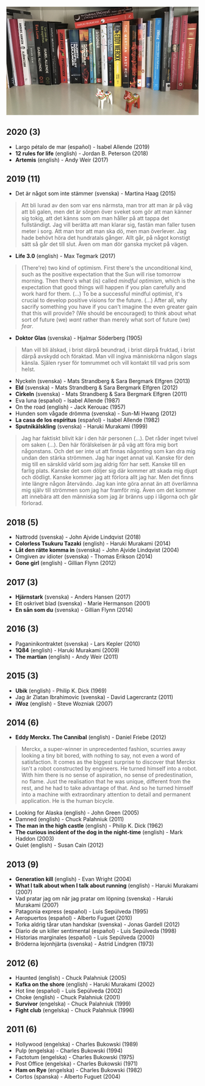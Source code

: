 ![](https://github.com/s-estay/Books/blob/master/books.jpeg)

## 2020 (3)
- Largo pétalo de mar (español) - Isabel Allende (2019)
- **12 rules for life** (english) - Jordan B. Peterson (2018)
- **Artemis** (english) - Andy Weir (2017)

## 2019 (11)
- Det är något som inte stämmer (svenska) - Martina Haag (2015)

> Att bli lurad av den som var ens närmsta, man tror att man är på väg att bli galen, men det är sörgen över sveket som gör att man känner sig tokig, att det känns som om man håller på att tappa det fullständigt. Jag vill berätta att man klarar sig, fastän man faller tusen meter i sorg. Att man tror att man ska dö, men man överlever. Jag hade behövt höra det hundratals gånger. Allt går, på något konstigt sätt så går det till slut. Även om man dör ganska mycket på vägen.

- **Life 3.0** (english) - Max Tegmark (2017)

> (There're) two kind of optimism. First there's the unconditional kind, such as the positive expectation that the Sun will rise tomorrow morning. Then there's what (is) called *mindful optimism*, which is the expectation that good things will happen if you plan carefully and work hard for them. (...) To be a successful mindful optimist, it's crucial to develop positive visions for the future. (...) After all, why sacrify something you have if you can't imagine the even greater gain that this will provide? (We should be encouraged) to think about what sort of future (we) *want* rather than merely what sort of future (we) *fear*.

- **Doktor Glas** (svenska) - Hjalmar Söderberg (1905)

> Man vill bli älskad, i brist därpå beundrad, i brist därpå fruktad, i brist därpå avskydd och föraktad. Man vill ingiva människörna någon slags känsla. Själen ryser för tomrummet och vill kontakt till vad pris som helst.

- Nyckeln (svenska) - Mats Strandberg & Sara Bergmark Elfgren (2013)
- **Eld** (svenska) - Mats Strandberg & Sara Bergmark Elfgren (2012)
- **Cirkeln** (svenska) - Mats Strandberg & Sara Bergmark Elfgren (2011)
- Eva luna (español) - Isabel Allende (1987)
- On the road (english) - Jack Kerouac (1957)
- Hunden som vågade drömma (svenska) - Sun-Mi Hwang (2012)
- **La casa de los espíritus** (español) - Isabel Allende (1982)
- **Sputnikälskling** (svenska) - Haruki Murakami (1999)

> Jag har faktiskt blivit kär i den här personen (...). Det råder inget tvivel om saken (...). Den här förälskelsen är på väg att föra mig bort någonstans. Och det ser inte ut att finnas någonting som kan dra mig undan den stärka strömmen. Jag har inget annat val. Kanske för den mig till en särskild värld som jag aldrig förr har sett. Kanske till en farlig plats. Kanske det som döljer sig där kommer att skada mig djupt och dödligt. Kanske kommer jag att förlora allt jag har. Men det finns inte längre någon återvändo. Jag kan inte göra annat än att överlämna mig själv till strömmen som jag har framför mig. Även om det kommer att innebära att den människa som jag är bränns upp i lågorna och går förlorad.

## 2018 (5)
- Nattrodd (svenska) - John Ajvide Lindqvist (2018)
- **Colorless Tsukuru Tazaki** (english) - Haruki Murakami (2014)
- **Låt den rätte komma in** (svenska) - John Ajvide Lindqvist (2004)
- Omgiven av idioter (svenska) - Thomas Erikson (2014)
- **Gone girl** (english) - Gillian Flynn (2012)

## 2017 (3)
- **Hjärnstark** (svenska) - Anders Hansen (2017)
- Ett oskrivet blad (svenska) - Marie Hermanson (2001)
- **En sån som du** (svenska) - Gillian Flynn (2014)

## 2016 (3)
- Paganinikontraktet (svenska) - Lars Kepler (2010)
- **1Q84** (english) - Haruki Murakami (2009)
- **The martian** (english) - Andy Weir (2011)

## 2015 (3)
- **Ubik** (english) - Philip K. Dick (1969)
- Jag är Zlatan Ibrahimovic (svenska) - David Lagercrantz (2011)
- **iWoz** (english) - Steve Wozniak (2007)

## 2014 (6)
- **Eddy Merckx. The Cannibal** (english) - Daniel Friebe (2012)

> Merckx, a super-winner in unprecedented fashion, scurries away looking a tiny bit bored, with nothing to say, not even a word of satisfaction. It comes as the biggest surprise to discover that Merckx isn't a robot constructed by engineers. He turned himself into a robot. With him there is no sense of aspiration, no sense of predestination, no flame. Just the realisation that he was unique, different from the rest, and he had to take advantage of that. And so he turned himself into a machine with extraordinary attention to detail and permanent application. He is the human bicycle.

- Looking for Alaska (english) - John Green (2005)
- Damned (english) - Chuck Palahniuk (2011)
- **The man in the high castle** (english) - Philip K. Dick (1962)
- **The curious incident of the dog in the night-time** (english) - Mark Haddon (2003)
- Quiet (english) - Susan Cain (2012)

## 2013 (9)
- **Generation kill** (english) - Evan Wright (2004)
- **What I talk about when I talk about running** (english) - Haruki Murakami (2007)
- Vad pratar jag om när jag pratar om löpning (svenska) - Haruki Murakami (2007)
- Patagonia express (español) - Luis Sepúlveda (1995)
- Aeropuertos (español) - Alberto Fuguet (2010)
- Torka aldrig tårar utan handskar (svenska) - Jonas Gardell (2012)
- Diario de un killer sentimental (español) - Luis Sepúlveda (1998)
- Historias marginales (español) - Luis Sepúlveda (2000)
- Bröderna lejonhjärta (svenska) - Astrid Lindgren (1973)

## 2012 (6)
- Haunted (english) - Chuck Palahniuk (2005)
- **Kafka on the shore** (english) - Haruki Murakami (2002)
- Hot line (español) - Luis Sepúlveda (2002)
- Choke (english) - Chuck Palahniuk (2001)
- **Survivor** (engelska) - Chuck Palahniuk (1999)
- **Fight club** (engelska) - Chuck Palahniuk (1996)

## 2011 (6)
- Hollywood (engelska) - Charles Bukowski (1989)
- Pulp (engelska) - Charles Bukowski (1994)
- Factotum (engelska) - Charles Bukowski (1975)
- Post Office (engelska) - Charles Bukowski (1971)
- **Ham on Rye** (engelska) - Charles Bukowski (1982)
- Cortos (spanska) - Alberto Fuguet (2004)

